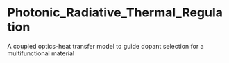 # Photonic_Radiative_Thermal_Regulation
 A coupled optics-heat transfer model to guide dopant selection for a multifunctional material
